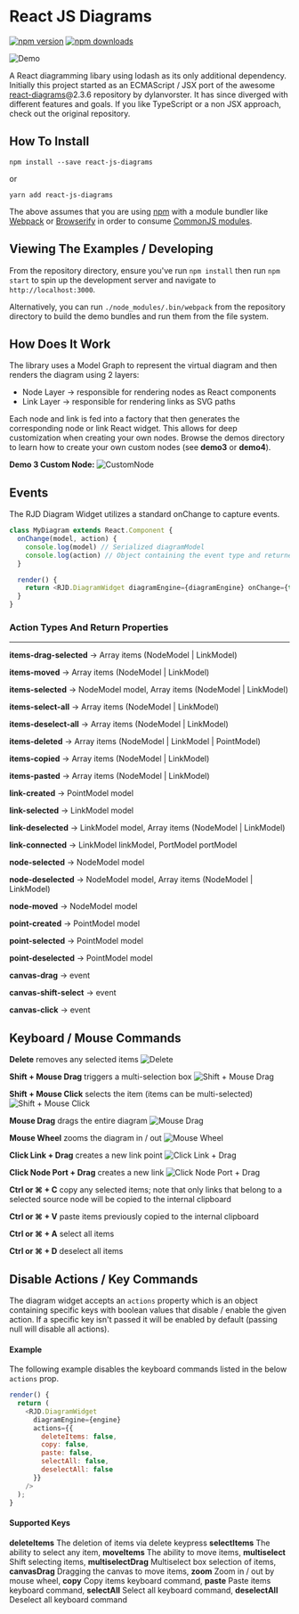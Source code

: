 # React JS Diagrams

[![npm version](https://img.shields.io/npm/v/react-js-diagrams.svg?style=flat-square)](https://www.npmjs.com/package/react-js-diagrams)
[![npm downloads](https://img.shields.io/npm/dm/react-js-diagrams.svg?style=flat-square)](https://www.npmjs.com/package/react-js-diagrams)

![Demo](./images/main.png)

A React diagramming libary using lodash as its only additional dependency. Initially this project started as an ECMAScript / JSX port of the awesome [react-diagrams](https://github.com/projectstorm/react-diagrams)@2.3.6 repository by dylanvorster. It has since diverged with different features and goals. If you like TypeScript or a non JSX approach, check out the original repository.

## How To Install

```
npm install --save react-js-diagrams
```
or
```
yarn add react-js-diagrams
```

The above assumes that you are using [npm](http://npmjs.com/) with a module bundler like [Webpack](http://webpack.github.io/) or [Browserify](http://browserify.org/) in order to consume [CommonJS modules](http://webpack.github.io/docs/commonjs.html).

## Viewing The Examples / Developing

From the repository directory, ensure you've run `npm install` then run `npm start` to spin up the development server and navigate to `http://localhost:3000`.

Alternatively, you can run `./node_modules/.bin/webpack` from the repository directory to build the demo bundles and run them from the file system.

## How Does It Work

The library uses a Model Graph to represent the virtual diagram and then renders the diagram using
2 layers:
* Node Layer -> responsible for rendering nodes as React components
* Link Layer -> responsible for rendering links as SVG paths

Each node and link is fed into a factory that then generates the corresponding node or link React widget. This allows for deep customization when creating your own nodes. Browse the demos directory to learn how to create your own custom nodes (see __demo3__ or __demo4__).

__Demo 3 Custom Node:__
![CustomNode](./images/custom-nodes.png)

## Events

The RJD Diagram Widget utilizes a standard onChange to capture events.

```javascript
class MyDiagram extends React.Component {
  onChange(model, action) {
    console.log(model) // Serialized diagramModel
    console.log(action) // Object containing the event type and returned properties
  }

  render() {
    return <RJD.DiagramWidget diagramEngine={diagramEngine} onChange={this.onChange.bind(this)} />;
  }
}
```

### Action Types And Return Properties

---

__items-drag-selected__ -> Array items (NodeModel | LinkModel)

__items-moved__ -> Array items (NodeModel | LinkModel)

__items-selected__ -> NodeModel model, Array items (NodeModel | LinkModel)

__items-select-all__ -> Array items (NodeModel | LinkModel)

__items-deselect-all__ -> Array items (NodeModel | LinkModel)

__items-deleted__ -> Array items (NodeModel | LinkModel | PointModel)

__items-copied__ -> Array items (NodeModel | LinkModel)

__items-pasted__ -> Array items (NodeModel | LinkModel)

__link-created__ -> PointModel model

__link-selected__ -> LinkModel model

__link-deselected__ -> LinkModel model, Array items (NodeModel | LinkModel)

__link-connected__ -> LinkModel linkModel, PortModel portModel

__node-selected__ -> NodeModel model

__node-deselected__ -> NodeModel model, Array items (NodeModel | LinkModel)

__node-moved__ -> NodeModel model

__point-created__ -> PointModel model

__point-selected__ -> PointModel model

__point-deselected__ -> PointModel model

__canvas-drag__ -> event

__canvas-shift-select__ -> event

__canvas-click__ -> event

## Keyboard / Mouse Commands

__Delete__ removes any selected items
![__Delete__](./images/rjdDelete.gif)

__Shift + Mouse Drag__ triggers a multi-selection box
![Shift + Mouse Drag](./images/mouseDrag.gif)

__Shift + Mouse Click__ selects the item (items can be multi-selected)
![Shift + Mouse Click](./images/shiftClick.gif)

__Mouse Drag__ drags the entire diagram
![Mouse Drag](./images/canvasDrag.gif)

__Mouse Wheel__ zooms the diagram in / out
![Mouse Wheel](./images/mouseWheel.gif)

__Click Link + Drag__ creates a new link point
![Click Link + Drag](./images/createPoint.gif)

__Click Node Port + Drag__ creates a new link
![Click Node Port + Drag](./images/createLink.gif)

__Ctrl or ⌘ + C__ copy any selected items; note that only links that belong to a selected source node will
be copied to the internal clipboard

__Ctrl or ⌘ + V__ paste items previously copied to the internal clipboard

__Ctrl or ⌘ + A__ select all items

__Ctrl or ⌘ + D__ deselect all items

## Disable Actions / Key Commands

The diagram widget accepts an `actions` property which is an object containing specific keys with boolean values that disable / enable the given action. If a specific key isn't passed it will be enabled by default (passing null will disable all actions).

#### Example

The following example disables the keyboard commands listed in the below `actions` prop.

```javascript
render() {
  return (
    <RJD.DiagramWidget
      diagramEngine={engine}
      actions={{
        deleteItems: false,
        copy: false,
        paste: false,
        selectAll: false,
        deselectAll: false
      }}
    />
  );
}
```

#### Supported Keys

__deleteItems__ The deletion of items via delete keypress
__selectItems__ The ability to select any item,
__moveItems__ The ability to move items,
__multiselect__ Shift selecting items,
__multiselectDrag__ Multiselect box selection of items,
__canvasDrag__ Dragging the canvas to move items,
__zoom__ Zoom in / out by mouse wheel,
__copy__ Copy items keyboard command,
__paste__ Paste items keyboard command,
__selectAll__ Select all keyboard command,
__deselectAll__ Deselect all keyboard command

